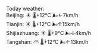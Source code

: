 Today weather:  
Beijing: ☀️   🌡️+12°C 🌬️←7km/h  
Tianjin: ☀️   🌡️+12°C 🌬️↑15km/h  
Shijiazhuang: ☀️   🌡️+9°C 🌬️↓4km/h  
Tangshan: ⛅️  🌡️+12°C 🌬️←13km/h  
